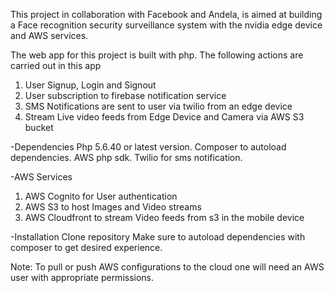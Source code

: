 This project in collaboration with Facebook and Andela, is aimed at building a Face recognition security surveillance system with the nvidia edge device and AWS services.

The web app for this project is built with php. The following actions are carried out in this app

1. User Signup, Login and Signout
2. User subscription to firebase notification service
3. SMS Notifications are sent to user via twilio from an edge device
4. Stream Live video feeds from Edge Device and Camera via AWS S3 bucket

-Dependencies
Php 5.6.40 or latest version.
Composer to autoload dependencies.
AWS php sdk.
Twilio for sms notification.

-AWS Services
1. AWS Cognito for User authentication
2. AWS S3 to host Images and Video streams
3. AWS Cloudfront to stream Video feeds from s3 in the mobile device

-Installation
Clone repository
Make sure to autoload dependencies with composer to get desired experience.

Note: To pull or push AWS configurations to the cloud one will need an AWS user with appropriate permissions.

